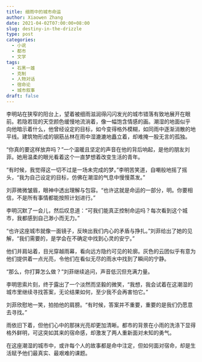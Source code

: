 ```yaml
---
title: 细雨中的城市命运
author: Xiaowen Zhang
date: 2021-04-02T07:00:00+08:00
slug: destiny-in-the-drizzle
type: post
categories:
  - 小说
  - 都市
  - 文学
tags:
  - 石黑一雄
  - 克制
  - 人物对话
  - 宿命论
  - 城市叙事
draft: false
---
```


李明站在狭窄的阳台上，望着被细雨滋润得闪闪发光的城市错落有致地展开在眼前。若隐若现的天空颜色缓慢地流淌着，像一幅饱含情感的画。潮湿的地面似乎 向他暗示着什么，他曾经设定的目标，如今变得格外模糊，如同雨中逐渐消散的地平线。建筑物形成的钢筋丛林在雨中湿漉漉地矗立着，却难掩一股无言的孤独。

“你真的要这样放弃吗？”一个温暖且坚定的声音在他的背后响起，是他的朋友刘菲。她用温柔的眼光看着这个一直梦想着改变生活的青年。

“有时候，我觉得这一切不过是一场未完成的梦。”李明苦笑道，自嘲般地摇了摇头，“我为自己设定的目标，仿佛在潮湿的气息中慢慢蒸发。”

刘菲微微皱眉，眼神中透出理解与包容。“也许这就是命运的一部分，明。你要相信，不是所有事情都能按照计划进行。”

李明沉默了一会儿，然后叹息道：“可我们能真正控制命运吗？每次看到这个城市，我都感到自己渺小而无力。”

“也许这座城市就像一面镜子，反映出我们内心的矛盾与挣扎。”刘菲给出了她的见解，“我们需要的，是学会在不确定中找到心灵的安宁。”

他们并肩站着，目光穿越雨幕，看向远方隐约可见的轮廓。灰色的云团似乎有意为他们提供着一点光亮，令他们在看似无尽的雨水中找到了瞬间的宁静。

“那么，你打算怎么做？”刘菲继续追问，声音低沉但充满力量。

李明思索片刻，终于露出了一个淡然而坚毅的微笑，“我想，我会试着在这潮湿的城市里继续寻找答案，无论结果如何，至少我不会再害怕它。”

刘菲欣慰地一笑，拍拍他的肩膀。“有时候，答案并不重要，重要的是我们仍愿意去寻找。”

雨依旧下着，但他们心中的那抹光亮却更加清晰。都市的背景在小雨的洗涤下显得格外鲜明，可这突如其来的宿命感，却激发了两人重新面对未知的勇气。

在这座潮湿的城市中，或许每个人的故事都是命中注定，但如何面对宿命，却是生活赋予他们最真实、最艰难的课题。